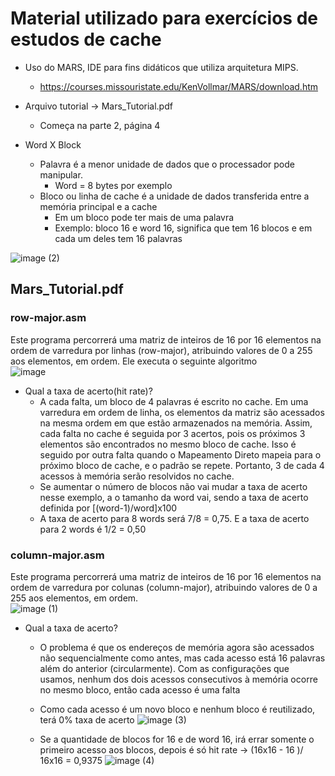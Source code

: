 # Material utilizado para exercícios de estudos de cache
- Uso do MARS, IDE para fins didáticos que utiliza arquitetura MIPS.<br>
  - https://courses.missouristate.edu/KenVollmar/MARS/download.htm<br>
- Arquivo tutorial -> Mars_Tutorial.pdf<br>
  - Começa na parte 2, página 4<br>

- Word X Block
    - Palavra é a menor unidade de dados que o processador pode manipular.
      - Word = 8 bytes por exemplo
    - Bloco ou linha de cache é a unidade de dados transferida entre a memória principal e a cache
      - Em um bloco pode ter mais de uma palavra
      - Exemplo: bloco 16 e word 16, significa que tem 16 blocos e em cada um deles tem 16 palavras
      
 ![image (2)](https://github.com/user-attachments/assets/8f9f2414-4bcc-4720-8b33-ca18345a3d55)

## Mars_Tutorial.pdf
### row-major.asm
Este programa percorrerá uma matriz de inteiros de 16 por 16 elementos na ordem de varredura por linhas (row-major), atribuindo valores de 0 a 255 aos elementos, em ordem. Ele executa o seguinte algoritmo<br>
![image](https://github.com/user-attachments/assets/229fe55f-c667-4097-b63c-087c5123b523)
- Qual a taxa de acerto(hit rate)?
    - A cada falta, um bloco de 4 palavras é escrito no cache. Em uma varredura em ordem de linha, os elementos da matriz são acessados na mesma ordem em que estão armazenados na memória. Assim, cada falta no cache é seguida por 3 acertos, pois os próximos 3 elementos são encontrados no mesmo bloco de cache. Isso é seguido por outra falta quando o Mapeamento Direto mapeia para o próximo bloco de cache, e o padrão se repete. Portanto, 3 de cada 4 acessos à memória serão resolvidos no cache.<br>
    - Se aumentar o número de blocos não vai mudar a taxa de acerto nesse exemplo, a o tamanho da word vai, sendo a taxa de acerto definida por [(word-1)/word]x100<br>
    - A taxa de acerto para 8 words será 7/8 = 0,75. E a taxa de acerto para 2 words é 1/2 = 0,50 <br>
### column-major.asm
Este programa percorrerá uma matriz de inteiros de 16 por 16 elementos na ordem de varredura por colunas (column-major), atribuindo valores de 0 a 255 aos elementos, em ordem.<br>
![image (1)](https://github.com/user-attachments/assets/3def31a9-7af3-4e7d-92bc-c5985a7180d0)
- Qual a taxa de acerto?
    - O problema é que os endereços de memória agora são acessados não sequencialmente como antes, mas cada acesso está 16 palavras além do anterior (circularmente). Com as configurações que usamos, nenhum dos dois acessos consecutivos à memória ocorre no mesmo bloco, então cada acesso é uma falta
      
    - Como cada acesso é um novo bloco e nenhum bloco é reutilizado, terá 0% taxa de acerto
      ![image (3)](https://github.com/user-attachments/assets/98b7e3a3-c37b-445e-b59b-79a6221253b1)

    - Se a quantidade de blocos for 16 e de word 16, irá errar somente o primeiro acesso aos blocos, depois é só hit rate → (16x16 - 16 )/ 16x16 = 0,9375
  ![image (4)](https://github.com/user-attachments/assets/7cd15fec-d2dd-4268-b630-6fa3e7dd36eb)

